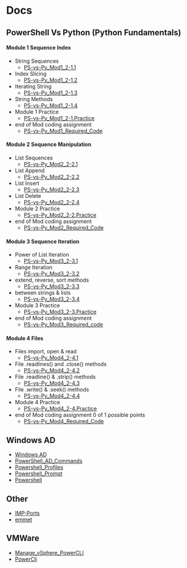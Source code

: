 # Docs


## PowerShell Vs Python (Python Fundamentals)

#### Module 1 Sequence Index
- String Sequences
  - [PS-vs-Py_Mod1_2-1.1](../Docs/html/Ps-vs-Py-html/PS-vs-Py_Mod1_2-1.1.md.html)
- Index Slicing
  - [PS-vs-Py_Mod1_2-1.2](../Docs/html/Ps-vs-Py-html/PS-vs-Py_Mod1_2-1.2.md.html)
- Iterating String
  - [PS-vs-Py_Mod1_2-1.3](../Docs/html/Ps-vs-Py-html/PS-vs-Py_Mod1_2-1.3.md.html) <!--not created yet-->
- String Methods
  - [PS-vs-Py_Mod1_2-1.4](../Docs/html/Ps-vs-Py-html/PS-vs-Py_Mod1_2-1.4.md.html) <!--not created yet-->
- Module 1 Practice
  - [PS-vs-Py_Mod1_2-1.Practice](../Docs/html/Ps-vs-Py-html/PS-vs-Py_Mod1_2-1.Practice.md.html) <!--old format-->
- end of Mod coding assignment
  - [PS-vs-Py_Mod1_Required_Code](../Docs/html/Ps-vs-Py-html/PS-vs-Py_Mod1_Required_Code.md.html)

#### Module 2 Sequence Manipulation
- List Sequences
  - [PS-vs-Py_Mod2_2-2.1](../Docs/html/Ps-vs-Py-html/PS-vs-Py_Mod2_2-2.1.md.html) <!--not created yet-->
- List Append
  - [PS-vs-Py_Mod2_2-2.2](../Docs/html/Ps-vs-Py-html/PS-vs-Py_Mod2_2-2.2.md.html) <!--not created yet-->
- List Insert
  - [PS-vs-Py_Mod2_2-2.3](../Docs/html/Ps-vs-Py-html/PS-vs-Py_Mod2_2-2.3.md.html) <!--old format-->
- List Delete
  - [PS-vs-Py_Mod2_2-2.4](../Docs/html/Ps-vs-Py-html/PS-vs-Py_Mod2_2-2.4.md.html)
- Module 2 Practice
  - [PS-vs-Py_Mod2_2-2.Practice](../Docs/html/Ps-vs-Py-html/PS-vs-Py_Mod2_2-2.Practice.md.html) <!--old format-->
- end of Mod coding assignment
  - [PS-vs-Py_Mod2_Required_Code](../Docs/html/Ps-vs-Py-html/PS-vs-Py_Mod2_Required_Code.md.html)

#### Module 3 Sequence Iteration
- Power of List Iteration
  - [PS-vs-Py_Mod3_2-3.1](../Docs/html/Ps-vs-Py-html/PS-vs-Py_Mod3_2-3.1.md.html)
- Range Iteration
  - [PS-vs-Py_Mod3_2-3.2](../Docs/html/Ps-vs-Py-html/PS-vs-Py_Mod3_2-3.2.md.html)
- extend, reverse, sort methods
  - [PS-vs-Py_Mod3_2-3.3](../Docs/html/Ps-vs-Py-html/PS-vs-Py_Mod3_2-3.3.md.html)
- between strings & lists
  - [PS-vs-Py_Mod3_2-3.4](../Docs/html/Ps-vs-Py-html/PS-vs-Py_Mod3_2-3.4.md.html)
- Module 3 Practice
  - [PS-vs-Py_Mod3_2-3.Practice](../Docs/html/Ps-vs-Py-html/PS-vs-Py_Mod3_2-3.Practice.md.html) <!--not created yet-->
- end of Mod coding assignment
  - [PS-vs-Py_Mod3_Required_code](../Docs/html/Ps-vs-Py-html/PS-vs-Py_Mod3_Required_Code.md.html)

#### Module 4 Files
- Files import, open & read
  - [PS-vs-Py_Mod4_2-4.1](../Docs/html/Ps-vs-Py-html/PS-vs-Py_Mod4_2-4.1.md.html) <!--not created yet-->
- File .readlines() and .close() methods
  - [PS-vs-Py_Mod4_2-4.2](../Docs/html/Ps-vs-Py-html/PS-vs-Py_Mod4_2-4.2.md.html) <!--not created yet-->
- File .readline() & .strip() methods
  - [PS-vs-Py_Mod4_2-4.3](../Docs/html/Ps-vs-Py-html/PS-vs-Py_Mod4_2-4.3.md.html) <!--not created yet-->
- File .write() & .seek() methods
  - [PS-vs-Py_Mod4_2-4.4](../Docs/html/Ps-vs-Py-html/PS-vs-Py_Mod4_2-4.4.md.html) <!--not created yet-->
- Module 4 Practice
  - [PS-vs-Py_Mod4_2-4.Practice](../Docs/html/Ps-vs-Py-html/PS-vs-Py_Mod4_2-4.Practice.md.html) <!--not created yet-->
- end of Mod coding assignment 0 of 1 possible points
  - [PS-vs-Py_Mod4_Required_Code](../Docs/html/Ps-vs-Py-html/PS-vs-Py_Mod4_Required_Code.md.html) <!--not created yet-->

## Windows AD

- [Windows AD](../Docs/html/Windows/Windows_AD.md.html)
- [PowerShell_AD_Commands](../Docs/html/Windows/PowerShell_AD_Commands.md.html)
- [Powershell_Profiles](../Docs/html/Windows/Powershell_Profiles.md.html)
- [Powershell_Prompt](../Docs/html/Windows/Powershell_Prompt.md.html)
- [Powershell](../Docs/md_files/Windows/Powershell.md)


## Other

- [IMP-Ports](../Docs/html/Network/IMP-Ports.md.html)
- [emmet](../Docs/html/emmet.html)

## VMWare
- [Manage_vSphere_PowerCLI](../Docs/html/VMware_html/Manage_vSphere_PowerCLI.md.html)
- [PowerCli](../Docs/html/VMware_html/PowerCli.md.html)
